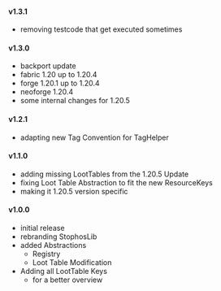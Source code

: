 #### v1.3.1
- removing testcode that get executed sometimes

#### v1.3.0
- backport update
- fabric 1.20 up to 1.20.4
- forge 1.20.1 up to 1.20.4
- neoforge 1.20.4
- some internal changes for 1.20.5

#### v1.2.1
- adapting new Tag Convention for TagHelper

#### v1.1.0
- adding missing LootTables from the 1.20.5 Update
- fixing Loot Table Abstraction to fit the new ResourceKeys
- making it 1.20.5 version specific

#### v1.0.0
- initial release
- rebranding StophosLib
- added Abstractions
  - Registry
  - Loot Table Modification
- Adding all LootTable Keys
  - for a better overview